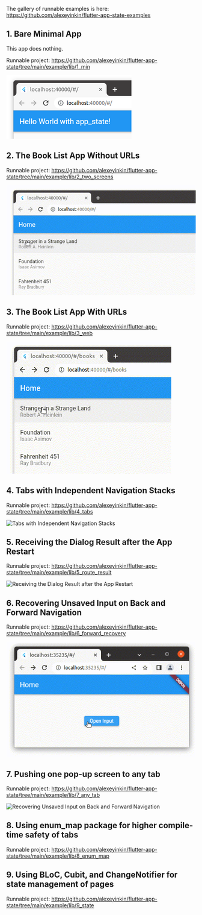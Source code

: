 The gallery of runnable examples is here: https://github.com/alexeyinkin/flutter-app-state-examples

## 1. Bare Minimal App

This app does nothing.

Runnable project: https://github.com/alexeyinkin/flutter-app-state/tree/main/example/lib/1_min

![Bare Minimal App](https://raw.githubusercontent.com/alexeyinkin/flutter-app-state/main/img/minimal.png)



## 2. The Book List App Without URLs

Runnable project: https://github.com/alexeyinkin/flutter-app-state/tree/main/example/lib/2_two_screens

![Book List No URLs](https://raw.githubusercontent.com/alexeyinkin/flutter-app-state/main/img/book-list-no-urls.gif)



## 3. The Book List App With URLs

Runnable project: https://github.com/alexeyinkin/flutter-app-state/tree/main/example/lib/3_web

![Book List With URLs](https://raw.githubusercontent.com/alexeyinkin/flutter-app-state/main/img/book-list-urls.gif)



## 4. Tabs with Independent Navigation Stacks

Runnable project: https://github.com/alexeyinkin/flutter-app-state/tree/main/example/lib/4_tabs

![Tabs with Independent Navigation Stacks](https://raw.githubusercontent.com/alexeyinkin/flutter-app-state/main/img/multiple-stacks.gif)



## 5. Receiving the Dialog Result after the App Restart

Runnable project: https://github.com/alexeyinkin/flutter-app-state/tree/main/example/lib/5_route_result

![Receiving the Dialog Result after the App Restart](https://raw.githubusercontent.com/alexeyinkin/flutter-app-state/main/img/result-surviving-restart.gif)



## 6. Recovering Unsaved Input on Back and Forward Navigation

Runnable project: https://github.com/alexeyinkin/flutter-app-state/tree/main/example/lib/6_forward_recovery

![Recovering Unsaved Input on Back and Forward Navigation](https://raw.githubusercontent.com/alexeyinkin/flutter-app-state/main/img/recovering-unsaved-input.gif)


## 7. Pushing one pop-up screen to any tab

Runnable project: https://github.com/alexeyinkin/flutter-app-state/tree/main/example/lib/7_any_tab

![Recovering Unsaved Input on Back and Forward Navigation](https://raw.githubusercontent.com/alexeyinkin/flutter-app-state/main/img/any-tab-anywhere.gif)


## 8. Using enum_map package for higher compile-time safety of tabs

Runnable project: https://github.com/alexeyinkin/flutter-app-state/tree/main/example/lib/8_enum_map


## 9. Using BLoC, Cubit, and ChangeNotifier for state management of pages

Runnable project: https://github.com/alexeyinkin/flutter-app-state/tree/main/example/lib/9_state
